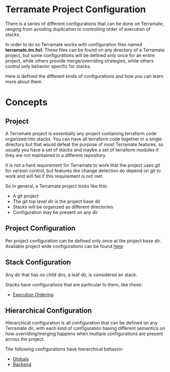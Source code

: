 # Terramate Project Configuration

There is a series of different configurations that can be done
on Terramate, ranging from avoiding duplication to controlling
order of execution of stacks.

In order to do so Terramate works with configuration files named
**terramate.tm.hcl**. These files can be found on any directory
of a Terramate project, but some configurations will be defined
only once for an entire project, while others provide merge/overriding
strategies, while others control only behavior specific for
stacks.

Here is defined the different kinds of configurations and
how you can learn more about them.

# Concepts

## Project

A Terramate project is essentially any project containing terraform code
organized into stacks. You can have all terraform code together in a single
directory but that would defeat the purpose of most Terramate features, so
usually you have a set of stacks and maybe a set of terraform modules if they
are not maintained in a different repository.

It is not a hard requirement for Terramate to work that the project uses git 
for version control, but features like change detection do depend on git to
work and will fail if this requirement is not met.

So in general, a Terramate project looks like this:

* A git project
* The git top level dir is the project base dir
* Stacks will be organized as different directories
* Configuration may be present on any dir

## Project Configuration

Per project configuration can be defined only once at the project base dir.
Available project wide configurations can be found [here](project-config.md)

## Stack Configuration

Any dir that has no child dirs, a leaf dir, is considered an stack.

Stacks have configurations that are particular to them, like these:

* [Execution Ordering](execution-order.md)

## Hierarchical Configuration

Hierarchical configuration is all configuration that can be defined on
any Terramate dir, with each kind of configuration having different semantics
on how overriding/merging happens when multiple configurations are
present across the project.

The following configurations have hierarchical behavior:

* [Globals](globals.md)
* [Backend](backend-config.md)
